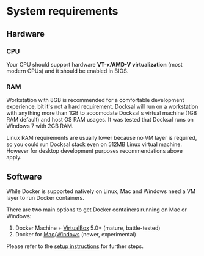 # System requirements

## Hardware

### CPU

Your CPU should support hardware **VT-x/AMD-V virtualization** (most modern CPUs) and it should be enabled in BIOS.

### RAM

Workstation with 8GB is recommended for a comfortable development experience, bit it's not a hard requirement. Docksal will run on a workstation with anything more than 1GB to accomodate Docksal's virtual machine (1GB RAM default) and host OS RAM usages. It was tested that Docksal runs on Windows 7 with 2GB RAM.

Linux RAM requirements are usually lower because no VM layer is required, so you could run Docksal stack even on 512MB Linux virtual machine. However for desktop development purposes recommendations above apply.

## Software

While Docker is supported natively on Linux, Mac and Windows need a VM layer to run Docker containers.

There are two main options to get Docker containers running on Mac or Windows:

1) Docker Machine + [VirtualBox](https://www.virtualbox.org) 5.0+ (mature, battle-tested)  
2) Docker for [Mac](https://docs.docker.com/docker-for-mac)/[Windows](https://docs.docker.com/docker-for-windows) (newer, experimental)

Please refer to the [setup instructions](env-setup.md#setup) for further steps.
